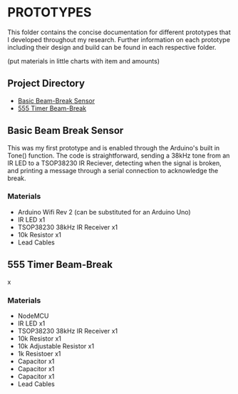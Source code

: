 # PROTOTYPES
This folder contains the concise documentation for different prototypes that I developed throughout my research. Further information on each prototype including their design and build can be found in each respective folder.

(put materials in little charts with item and amounts)

## Project Directory
- [Basic Beam-Break Sensor](#basic-beam-break-sensor)
- [555 Timer Beam-Break](#555-timer-beam-break)

## Basic Beam Break Sensor
This was my first prototype and is enabled through the Arduino's built in Tone() function. The code is straightforward, sending a 38kHz tone from an IR LED to a TSOP38230 IR Reciever, detecting when the signal is broken, and printing a message through a serial connection to acknowledge the break.

### Materials
- Arduino Wifi Rev 2 (can be substituted for an Arduino Uno)
- IR LED x1
- TSOP38230 38kHz IR Receiver x1
- 10k Resistor x1
- Lead Cables

## 555 Timer Beam-Break
x

### Materials
- NodeMCU
- IR LED x1
- TSOP38230 38kHz IR Receiver x1
- 10k Resistor x1
- 10k Adjustable Resistor x1
- 1k Resistoer x1
- Capacitor x1
- Capacitor x1
- Capacitor x1
- Lead Cables

